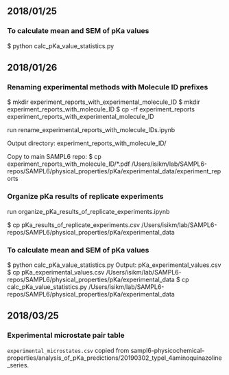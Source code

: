 ## 2018/01/25

### To calculate mean and SEM of pKa values
$ python calc_pKa_value_statistics.py


## 2018/01/26

### Renaming experimental methods with Molecule ID prefixes
$ mkdir experiment_reports_with_experimental_molecule_ID
$ mkdir experiment_reports_with_molecule_ID
$ cp -rf experiment_reports experiment_reports_with_experimental_molecule_ID 

run rename_experimental_reports_with_molecule_IDs.ipynb

Output directory: experiment_reports_with_molecule_ID/

Copy to main SAMPL6 repo:
$ cp experiment_reports_with_molecule_ID/*.pdf /Users/isikm/lab/SAMPL6-repos/SAMPL6/physical_properties/pKa/experimental_data/experiment_reports

### Organize pKa results of replicate experiments
run organize_pKa_results_of_replicate_experiments.ipynb

$ cp pKa_results_of_replicate_experiments.csv /Users/isikm/lab/SAMPL6-repos/SAMPL6/physical_properties/pKa/experimental_data


### To calculate mean and SEM of pKa values
$ python calc_pKa_value_statistics.py
Output: pKa_experimental_values.csv
$ cp pKa_experimental_values.csv /Users/isikm/lab/SAMPL6-repos/SAMPL6/physical_properties/pKa/experimental_data
$ cp calc_pKa_value_statistics.py /Users/isikm/lab/SAMPL6-repos/SAMPL6/physical_properties/pKa/experimental_data


## 2018/03/25

### Experimental microstate pair table

`experimental_microstates.csv` copied from sampl6-physicochemical-properties/analysis_of_pKa_predictions/20190302_typeI_4aminoquinazoline_series.  
